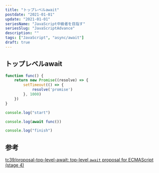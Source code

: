 ```yaml
---
title: "トップレベルawait"
postdate: "2021-01-01"
update: "2021-01-01"
seriesName: "JavaScript中級者を目指す"
seriesSlug: "JavaScriptAdvance"
description: ""
tags: ["JavaScript", "async/await"]
draft: true
---
```


## トップレベルawait


```javascript:title=script.mjs
function func() {
	return new Promise((resolve) => {
		setTimeout(() => {
			resolve('promise')
		}, 1000)
	})
}

console.log("start")

console.log(await func())

console.log("finish")
```

## 参考

[tc39/proposal-top-level-await: top-level `await` proposal for ECMAScript (stage 4)](https://github.com/tc39/proposal-top-level-await)